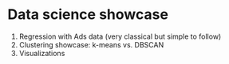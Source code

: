 # Data science showcase
1. Regression with Ads data (very classical but simple to follow)
2. Clustering showcase: k-means vs. DBSCAN
3. Visualizations
